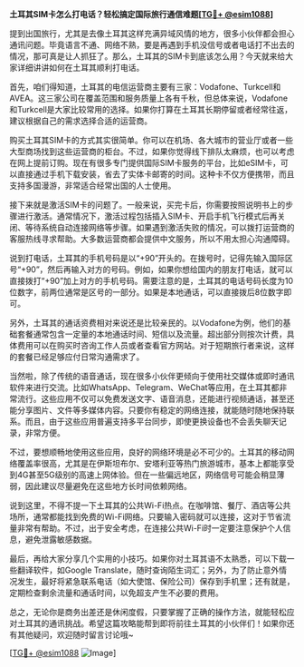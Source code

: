 **土耳其SIM卡怎么打电话？轻松搞定国际旅行通信难题[[TG💪+ @esim1088](https://t.me/s/esim1088)]**

提到出国旅行，尤其是去像土耳其这样充满异域风情的地方，很多小伙伴都会担心通讯问题。毕竟语言不通、网络不熟，要是再遇到手机没信号或者电话打不出去的情况，那可真是让人抓狂了。那么，土耳其的SIM卡到底该怎么用？今天就来给大家详细讲讲如何在土耳其顺利打电话。

首先，咱们得知道，土耳其的电信运营商主要有三家：Vodafone、Turkcell和AVEA。这三家公司在覆盖范围和服务质量上各有千秋，但总体来说，Vodafone和Turkcell是大家比较常用的选择。如果你打算在土耳其长期停留或者经常往返，建议根据自己的需求选择合适的运营商。

购买土耳其SIM卡的方式其实很简单。你可以在机场、各大城市的营业厅或者一些大型商场找到这些运营商的柜台。不过，如果你觉得线下排队太麻烦，也可以考虑在网上提前订购。现在有很多专门提供国际SIM卡服务的平台，比如eSIM卡，可以直接通过手机下载安装，省去了实体卡邮寄的时间。这种卡不仅方便携带，而且支持多国漫游，非常适合经常出国的人士使用。

接下来就是激活SIM卡的问题了。一般来说，买完卡后，你需要按照说明书上的步骤进行激活。通常情况下，激活过程包括插入SIM卡、开启手机飞行模式后再关闭、等待系统自动连接网络等步骤。如果遇到激活失败的情况，可以拨打运营商的客服热线寻求帮助。大多数运营商都会提供中文服务，所以不用太担心沟通障碍。

说到打电话，土耳其的手机号码是以“+90”开头的。在拨号时，记得先输入国际区号“+90”，然后再输入对方的号码。例如，如果你想给国内的朋友打电话，就可以直接拨打“+90”加上对方的手机号码。需要注意的是，土耳其的电话号码长度为10位数字，前两位通常是区号的一部分。如果是本地通话，可以直接拨后8位数字即可。

另外，土耳其的通话资费相对来说还是比较亲民的。以Vodafone为例，他们的基础套餐通常包含一定量的本地通话时间、短信以及流量。超出部分则按次计费，具体费用可以在购买时咨询工作人员或者查看官方网站。对于短期旅行者来说，这样的套餐已经足够应付日常沟通需求了。

当然啦，除了传统的语音通话，现在很多小伙伴更倾向于使用社交媒体或即时通讯软件来进行交流。比如WhatsApp、Telegram、WeChat等应用，在土耳其都非常流行。这些应用不仅可以免费发送文字、语音消息，还能进行视频通话，甚至还能分享图片、文件等多媒体内容。只要你有稳定的网络连接，就能随时随地保持联系。而且，由于这些应用普遍支持多平台同步，即使更换设备也不会丢失聊天记录，非常方便。

不过，要想顺畅地使用这些应用，良好的网络环境是必不可少的。土耳其的移动网络覆盖率很高，尤其是在伊斯坦布尔、安塔利亚等热门旅游城市，基本上都能享受到4G甚至5G级别的高速上网体验。但在一些偏远地区，网络信号可能会稍显薄弱，因此建议尽量避免在这些地方长时间依赖网络。

说到这里，不得不提一下土耳其的公共Wi-Fi热点。在咖啡馆、餐厅、酒店等公共场所，通常都能找到免费的Wi-Fi网络。只要输入密码就可以连接，这对于节省流量非常有帮助。不过，出于安全考虑，在连接公共Wi-Fi时一定要注意保护个人信息，避免泄露敏感数据。

最后，再给大家分享几个实用的小技巧。如果你对土耳其语不太熟悉，可以下载一些翻译软件，如Google Translate，随时查询陌生词汇；另外，为了防止意外情况发生，最好将紧急联系电话（如大使馆、保险公司）保存到手机里；还有就是，定期检查剩余流量和通话时间，以免超支产生不必要的费用。

总之，无论你是商务出差还是休闲度假，只要掌握了正确的操作方法，就能轻松应对土耳其的通讯挑战。希望这篇攻略能帮到即将前往土耳其的小伙伴们！如果你还有其他疑问，欢迎随时留言讨论哦~

[[TG💪+ @esim1088](https://t.me/s/esim1088) ![Image](https://i.postimg.cc/4NQfJmqS/Snipaste-2025-05-13-00-14-12.png)]